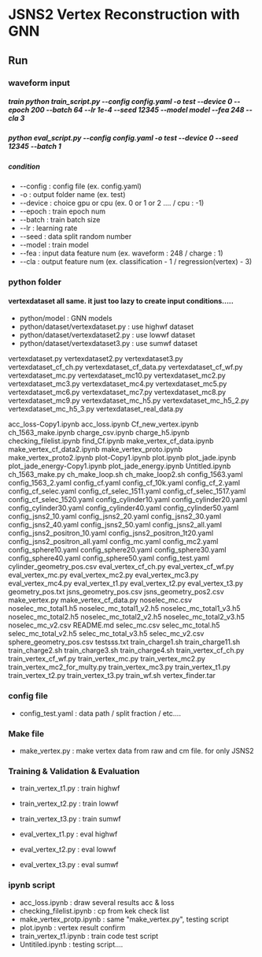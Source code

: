 # JSNS2 Vertex Reconstruction with GNN 
## Run
### waveform input

##### train python train_script.py --config config.yaml -o test --device 0 --epoch 200 --batch 64 --lr 1e-4 --seed 12345 --model model --fea 248 --cla 3
##### python eval_script.py --config config.yaml -o test --device 0 --seed 12345 --batch 1
##### condition

- --config : config file (ex. config.yaml)
- -o : output folder name (ex. test)
- --device : choice gpu or cpu (ex. 0 or 1 or 2 ....  / cpu : -1)
- --epoch : train epoch num
- --batch : train batch size
- --lr : learning rate
- --seed : data split random number
- --model : train model
- --fea : input data feature num (ex. waveform : 248 / charge : 1)
- --cla : output feature num (ex. classification - 1 / regression(vertex) - 3)




### python folder




#### vertexdataset all same. it just too lazy to create input conditions.....
- python/model : GNN models
- python/dataset/vertexdataset.py : use highwf dataset
- python/dataset/vertexdataset2.py : use lowwf dataset
- python/dataset/vertexdataset3.py : use sumwf dataset



vertexdataset.py
vertexdataset2.py
vertexdataset3.py
vertexdataset_cf_ch.py
vertexdataset_cf_data.py
vertexdataset_cf_wf.py
vertexdataset_mc.py
vertexdataset_mc10.py
vertexdataset_mc2.py
vertexdataset_mc3.py
vertexdataset_mc4.py
vertexdataset_mc5.py
vertexdataset_mc6.py
vertexdataset_mc7.py
vertexdataset_mc8.py
vertexdataset_mc9.py
vertexdataset_mc_h5.py
vertexdataset_mc_h5_2.py
vertexdataset_mc_h5_3.py
vertexdataset_real_data.py



acc_loss-Copy1.ipynb
acc_loss.ipynb
Cf_new_vertex.ipynb
ch_1563_make.ipynb
charge_csv.ipynb
charge_h5.ipynb
checking_filelist.ipynb
find_Cf.ipynb
make_vertex_cf_data.ipynb
make_vertex_cf_data2.ipynb
make_vertex_proto.ipynb
make_vertex_proto2.ipynb
plot-Copy1.ipynb
plot.ipynb
plot_jade.ipynb
plot_jade_energy-Copy1.ipynb
plot_jade_energy.ipynb
Untitled.ipynb
ch_1563_make.py
ch_make_loop.sh
ch_make_loop2.sh
config_1563.yaml
config_1563_2.yaml
config_cf.yaml
config_cf_10k.yaml
config_cf_2.yaml
config_cf_selec.yaml
config_cf_selec_1511.yaml
config_cf_selec_1517.yaml
config_cf_selec_1520.yaml
config_cylinder10.yaml
config_cylinder20.yaml
config_cylinder30.yaml
config_cylinder40.yaml
config_cylinder50.yaml
config_jsns2_10.yaml
config_jsns2_20.yaml
config_jsns2_30.yaml
config_jsns2_40.yaml
config_jsns2_50.yaml
config_jsns2_all.yaml
config_jsns2_positron_10.yaml
config_jsns2_positron_1t20.yaml
config_jsns2_positron_all.yaml
config_mc.yaml
config_mc2.yaml
config_sphere10.yaml
config_sphere20.yaml
config_sphere30.yaml
config_sphere40.yaml
config_sphere50.yaml
config_test.yaml
cylinder_geometry_pos.csv
eval_vertex_cf_ch.py
eval_vertex_cf_wf.py
eval_vertex_mc.py
eval_vertex_mc2.py
eval_vertex_mc3.py
eval_vertex_mc4.py
eval_vertex_t1.py
eval_vertex_t2.py
eval_vertex_t3.py
geometry_pos.txt
jsns_geometry_pos.csv
jsns_geometry_pos2.csv
make_vertex.py
make_vertex_cf_data.py
noselec_mc.csv
noselec_mc_total1.h5
noselec_mc_total1_v2.h5
noselec_mc_total1_v3.h5
noselec_mc_total2.h5
noselec_mc_total2_v2.h5
noselec_mc_total2_v3.h5
noselec_mc_v2.csv
README.md
selec_mc.csv
selec_mc_total.h5
selec_mc_total_v2.h5
selec_mc_total_v3.h5
selec_mc_v2.csv
sphere_geometry_pos.csv
testsss.txt
train_charge1.sh
train_charge11.sh
train_charge2.sh
train_charge3.sh
train_charge4.sh
train_vertex_cf_ch.py
train_vertex_cf_wf.py
train_vertex_mc.py
train_vertex_mc2.py
train_vertex_mc2_for_multy.py
train_vertex_mc3.py
train_vertex_t1.py
train_vertex_t2.py
train_vertex_t3.py
train_wf.sh
vertex_finder.tar


### config file

- config_test.yaml : data path / split fraction / etc....


### Make file

- make_vertex.py : make vertex data from raw and cm file. for only JSNS2

### Training & Validation & Evaluation


- train_vertex_t1.py : train highwf
- train_vertex_t2.py : train lowwf
- train_vertex_t3.py : train sumwf

- eval_vertex_t1.py : eval highwf
- eval_vertex_t2.py : eval lowwf
- eval_vertex_t3.py : eval sumwf


### ipynb script

- acc_loss.ipynb : draw several results acc & loss
- checking_filelist.ipynb : cp from kek check list
- make_vertex_protp.ipynb : same "make_vertex.py", testing script
- plot.ipynb : vertex result confirm
- train_vertex_t1.ipynb : train code test script
- Untitiled.ipynb : testing script....
